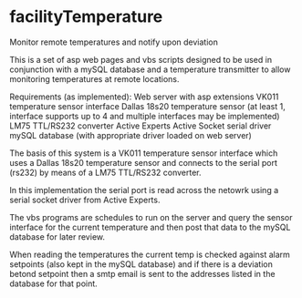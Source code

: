 facilityTemperature
===================

Monitor remote temperatures and notify upon deviation

This is a set of asp web pages and vbs scripts designed to be used in conjunction with a mySQL database and a temperature transmitter to allow monitoring temperatures at remote locations.

Requirements (as implemented):
Web server with asp extensions
VK011 temperature sensor interface
Dallas 18s20 temperature sensor (at least 1, interface supports up to 4 and multiple interfaces may be implemented)
LM75 TTL/RS232 converter
Active Experts Active Socket serial driver
mySQL database (with appropriate driver loaded on web server)

The basis of this system is a VK011 temperature sensor interface which uses a Dallas 18s20 temperature sensor and connects to the serial port (rs232) by means of a LM75 TTL/RS232 converter.

In this implementation the serial port is read across the netowrk using a serial socket driver from Active Experts.

The vbs programs are schedules to run on the server and query the sensor interface for the current temperature and then post that data to the mySQL database for later review.

When reading the temperatures the current temp is checked against alarm setpoints (also kept in the mySQL database) and if there is a deviation betond setpoint then a smtp email is sent to the addresses listed in the database for that point.
